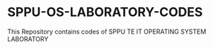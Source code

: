 # SPPU-OS-LABORATORY-CODES
This Repository contains codes of SPPU TE IT OPERATING SYSTEM LABORATORY 
